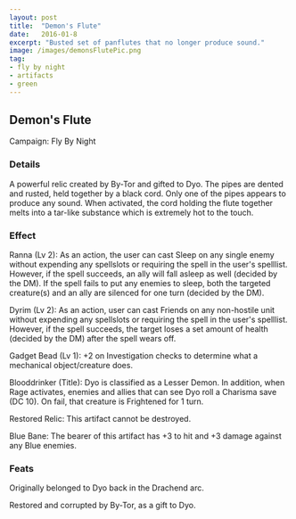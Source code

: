 ```yaml
---
layout: post
title:  "Demon's Flute"
date:   2016-01-8
excerpt: "Busted set of panflutes that no longer produce sound."
image: /images/demonsFlutePic.png
tag:
- fly by night
- artifacts 
- green
---
```


## Demon's Flute
Campaign: Fly By Night

### Details

A powerful relic created by By-Tor and gifted to Dyo. The pipes are dented and rusted, held together by a black cord. Only one of the pipes appears to produce any sound. When activated, the cord holding the flute together melts into a tar-like substance which is extremely hot to the touch.


### Effect

Ranna (Lv 2):
As an action, the user can cast Sleep on any single enemy without expending any spellslots or requiring the spell in the user's spelllist. However, if the spell succeeds, an ally will fall asleep as well (decided by the DM). If the spell fails to put any enemies to sleep, both the targeted creature(s) and an ally are silenced for one turn (decided by the DM).

Dyrim (Lv 2): 
As an action, user can cast Friends on any non-hostile unit without expending any spellslots or requiring the spell in the user's spelllist. However, if the spell succeeds, the target loses a set amount of health (decided by the DM) after the spell wears off.

Gadget Bead (Lv 1): +2 on Investigation checks to determine what a mechanical object/creature does.

Blooddrinker (Title): Dyo is classified as a Lesser Demon. In addition, when Rage activates, enemies and allies that can see Dyo roll a Charisma save (DC 10). On fail, that creature is Frightened for 1 turn.

Restored Relic:
This artifact cannot be destroyed.

Blue Bane:
The bearer of this artifact has +3 to hit and +3 damage against any Blue enemies.


### Feats

Originally belonged to Dyo back in the Drachend arc.

Restored and corrupted by By-Tor, as a gift to Dyo.
